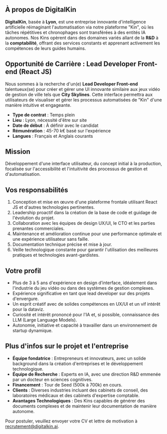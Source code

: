 ## À propos de DigitalKin
**DigitalKin**, basée à **Lyon**, est une entreprise innovante d'intelligence artificielle réimaginant l'automatisation via notre plateforme "Kin", où les tâches répétitives et chronophages sont transférées à des entités IA autonomes. Nos Kins opèrent dans des domaines variés allant de la **R&D** à la **comptabilité**, offrant des services constants et apprenant activement les compétences de leurs guides humains.

## Opportunité de Carrière : Lead Developer Front-end (React JS)
Nous sommes à la recherche d'un(e) **Lead Developer Front-end** talentueux(se) pour créer et gérer une UI innovante similaire aux jeux vidéo de gestion de ville tels que **City Skylines**. Cette interface permettra aux utilisateurs de visualiser et gérer les processus automatisées de "Kin" d'une manière intuitive et engageante.

* **Type de contrat** : Temps plein
* **Lieu** : Lyon, nécessité d'être sur site
* **Date de début** : À définir avec le candidat
* **Rémunération** : 45-70 k€ basé sur l'expérience
* **Langues** : Français et Anglais courants

## Mission
Développement d'une interface utilisateur, du concept initial à la production, focalisée sur l'accessibilité et l'intuitivité des processus de gestion et d'automatisation.

## Vos responsabilités
1. Conception et mise en œuvre d'une plateforme frontale utilisant React JS et d'autres technologies pertinentes.
2. Leadership proactif dans la création de la base de code et guidage de l'évolution du projet.
3. Collaboration avec les équipes de design UX/UI, le CTO et les parties prenantes commerciales.
4. Maintenance et amélioration continue pour une performance optimale et une expérience utilisateur sans faille.
5. Documentation technique précise et mise à jour.
6. Veille technologique constante pour garantir l'utilisation des meilleures pratiques et technologies avant-gardistes.

## Votre profil
- Plus de 3 à 5 ans d'expérience en design d’interface, idéalement dans l'industrie du jeu vidéo ou dans des systèmes de gestion complexes.
- Expérience significative en tant que lead developer sur des projets d'envergure.
- Un esprit créatif avec de solides compétences en UX/UI et un vif intérêt pour la dataviz.
- Curiosité et intérêt prononcé pour l'IA et, si possible, connaissance des LLM (Large Language Models).
- Autonomie, initiative et capacité à travailler dans un environnement de startup dynamique.

## Plus d'infos sur le projet et l'entreprise
- **Équipe fondatrice** : Entrepreneurs et innovateurs, avec un solide background dans la création d'entreprises et le développement technologique.
- **Équipe de Recherche** : Experts en IA, avec une direction R&D emmenée par un docteur en sciences cognitives.
- **Financement** : Tour de Seed (500k à 700k) en cours.
- **Clients** : Diverses industries incluant des cabinets de conseil, des laboratoires médicaux et des cabinets d'expertise comptable.
- **Avantages Technologiques** : Des Kins capables de générer des documents complexes et de maintenir leur documentation de manière autonome.

Pour postuler, veuillez envoyer votre CV et lettre de motivation à recrutement@digitalkin.ai.
